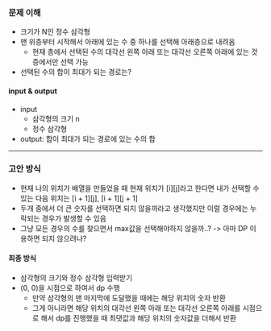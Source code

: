 ### 문제 이해
- 크기가 N인 정수 삼각형
- 맨 위층부터 시작해서 아래에 있는 수 중 하나를 선택해 아래층으로 내려옴
  - 현재 층에서 선택된 수의 대각선 왼쪽 아래 또는 대각선 오른쪽 아래에 있는 것 증에서만 선택 가능
- 선택된 수의 합이 최대가 되는 경로는?
#### input & output
- input
  - 삼각형의 크기 n
  - 정수 삼각형
- output: 합이 최대가 되는 경로에 있는 수의 합
---
### 고안 방식
- 현재 나의 위치가 배열을 만들었을 때 현재 위치가 [i][j]라고 한다면 내가 선택할 수 있는 다음 위치는 [i + 1][j], [i + 1][j + 1]
- 두개 중에서 더 큰 숫자를 선택하면 되지 않을까라고 생각했지만 이럴 경우에는 누락되는 경우가 발생할 수 있음
- 그냥 모든 경우의 수를 찾으면서 max값을 선택해야하지 않을까..? -> 아마 DP 이용하면 되지 않으려나?
#### 최종 방식
- 삼각형의 크기와 정수 삼각형 입력받기
- (0, 0)을 시점으로 하여서 dp 수행
  - 만약 삼각형의 맨 마지막에 도달했을 때에는 해당 위치의 숫자 반환
  - 그게 아니라면 해당 위치의 대각선 왼쪽 아래 또는 대각선 오른쪽 아래를 시점으로 해서 dp를 진행했을 때 최댓값과 해당 위치의 숫자값을 더해서 반환